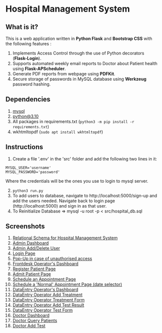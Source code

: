 # Hospital Management System

## What is it?

This is a web application written in **Python Flask** and **Bootstrap CSS** with the following features :
1. Implements Access Control through the use of Python decorators (**Flask-Login**).
2. Supports automated weekly email reports to Doctor about Patient health using **Flask-APScheduler**.
3. Generate PDF reports from webpage using **PDFKit**.
4. Secure storage of passwords in MySQL database using **Werkzeug** password hashing.

## Dependencies

1. [mysql](https://dev.mysql.com/doc/refman/8.0/en/installing.html)
2. python@3.10
3. All packages in requirements.txt (`python3 -m pip install -r requirements.txt`)
4. wkhtmltopdf (`sudo apt install wkhtmltopdf`)

## Instructions

1. Create a file '.env' in the 'src' folder and add the following two lines in it:
```
MYSQL_USER='username'
MYSQL_PASSWORD='password'
```
Where the credentials will be the ones you use to login to mysql server.

2. `python3 run.py`
3. To add users to database, navigate to http://localhost:5000/sign-up and add the users needed. Navigate back to login page (http://localhost:5000) and sign in as that user.
4. To Reinitialize Database => mysql -u root -p < src/hospital_db.sql

## Screenshots

1. [Relational Schema for Hospital Management System](/images/schema.png)
2. [Admin Dashboard](/images/admin_dashboard.png)
3. [Admin Add/Delete User](/images/admin_add_del.png)
4. [Login Page](/images/login.png)
5. [Pop-Up in case of unauthorised access](/images/login_unauthorised.png)
6. [Frontdesk Operator's Dashboard](/images/fdo_dashboard.png)
7. [Register Patient Page](/images/fdo_register.png)
8. [Admit Patient Page](/images/fdo_admit.png)
9. [Schedule an Appointment Page](/images/fdo_appt.png)
10. [Schedule a 'Normal' Appointment Page (date selector)](/images/fdo_appt_date.png)
11. [DataEntry Operator's Dashboard](/images/deo_dashboard.png)
12. [DataEntry Operator Add Treatment](/images/deo_add_treatment.png)
13. [DataEntry Operator Treatment Form](/images/deo_treatment_filled.png)
14. [DataEntry Operator Add Test Result](/images/deo_add_test.png)
15. [DataEntry Operator Test Form](/images/deo_test_filled.png)
16. [Doctor Dashboard](/images/doc_dashboard.png)
17. [Doctor Query Patients](/images/doc_query_patients.png)
18. [Doctor Add Test](/images/doc_add_test.png)